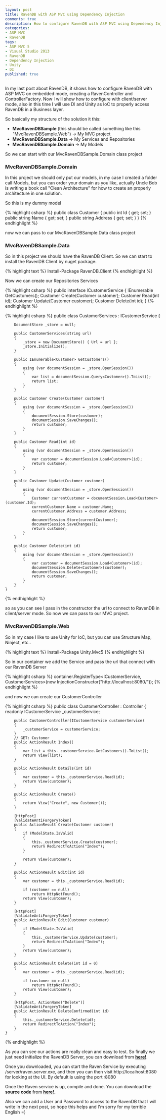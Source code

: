 ```yaml
---
layout: post
title: RavenDB with ASP MVC using Dependency Injection
comments: true
description: How to configure RavenDB with ASP MVC using Dependency Injection
categories:
- ASP MVC
- RavenDB
tags:
- ASP MVC 5
- Visual Studio 2013
- RavenDB
- Dependency Injection
- Unity
- DI
published: true
---
```


In my last post about RavenDB, it shows how to configure RavenDB with ASP MVC on embedded mode, creating a RavenController and ControllerFactory.
Now I will show how to configure with client/server mode, also in this time I will use DI and Unity as IoC to properly access RavenDB in a Business layer.

So basically my structure of the solution it this:

* **MvcRavenDBSample** (this should be called something like this "MvcRavenDBSample.Web") -> My MVC project
* **MvcRavenDBSample.Data** -> My Services and Repositories
* **MvcRavenDBSample.Domain** -> My Models

So we can start with our MvcRavenDBSample.Domain class project

### MvcRavenDBSample.Domain

In this project we should only put our models, in my case I created a folder call Models, 
but you can order your domain as you like, actually Uncle Bob is writing a book call "Clean Architecture" 
for how to create an properly architecture in one solution.

So this is my dummy model

{% highlight csharp %}
	public class Customer
	{
		public int Id { get; set; }
		public string Name { get; set; }
		public string Address { get; set; }
	}
{% endhighlight %}

now we can pass to our MvcRavenDBSample.Data class project

### MvcRavenDBSample.Data

So in this project we should have the RavenDB Client. So we can start to install the RavenDB Client by nuget package. 

{% highlight text %}
Install-Package RavenDB.Client
{% endhighlight %}

Now we can create our Repositories Services

{% highlight csharp %}
 public interface ICustomerService
    {
        IEnumerable<Customer> GetCustomers();
        Customer Create(Customer customer);
        Customer Read(int id);
        Customer Update(Customer customer);
        Customer Delete(int id);
    }
{% endhighlight %}

{% highlight csharp %}
 public class CustomerServices : ICustomerService
    {

        DocumentStore _store = null;

        public CustomerServices(string url)
        {
            _store = new DocumentStore() { Url = url };
            _store.Initialize();
        }
        
        public IEnumerable<Customer> GetCustomers()
        {
            using (var documentSession = _store.OpenSession())
            {
                var list = documentSession.Query<Customer>().ToList();
                return list;
            }
        }

        public Customer Create(Customer customer)
        {
            using (var documentSession = _store.OpenSession())
            {
                documentSession.Store(customer);
                documentSession.SaveChanges();
                return customer;
            }
        }

        public Customer Read(int id)
        {
            using (var documentSession = _store.OpenSession())
            {
                var customer = documentSession.Load<Customer>(id);
                return customer;
            }
        }

        public Customer Update(Customer customer)
        {
            using (var documentSession = _store.OpenSession())
            {
                Customer currentCustomer = documentSession.Load<Customer>(customer.Id);
                currentCustomer.Name = customer.Name;
                currentCustomer.Address = customer.Address;

                documentSession.Store(currentCustomer);
                documentSession.SaveChanges();
                return customer;
            }
        }

        public Customer Delete(int id)
        {
            using (var documentSession = _store.OpenSession())
            {
                var customer = documentSession.Load<Customer>(id);
                documentSession.Delete<Customer>(customer);
                documentSession.SaveChanges();
                return customer;
            }
        }
    }
{% endhighlight %}

so as you can see I pass in the constructor the url to connect to RavenDB in client/server mode. So now
we can pass to our MVC project.

### MvcRavenDBSample.Web

So in my case I like to use Unity for IoC, but you can use Structure Map, Ninject, etc..

{% highlight text %}
Install-Package Unity.Mvc5
{% endhighlight %}

So in our container we add the Service and pass the url that connect with our RavenDB Server

{% highlight csharp %}
container.RegisterType<ICustomerService, CustomerServices>(new InjectionConstructor("http://localhost:8080/"));
{% endhighlight %}

and now we can create our CustomerController

{% highlight csharp %}
public class CustomerController : Controller
    {
        readonly ICustomerService _customerService;

        public CustomerController(ICustomerService customerService)
        {
            _customerService = customerService;
        }
        // GET: Customer
        public ActionResult Index()
        {
            var list = this._customerService.GetCustomers().ToList();
            return View(list);
        }

        public ActionResult Details(int id)
        {
            var customer = this._customerService.Read(id);
            return View(customer);
        }

        public ActionResult Create()
        {
            return View("Create", new Customer());
        }

        [HttpPost]
        [ValidateAntiForgeryToken]
        public ActionResult Create(Customer customer)
        {
            if (ModelState.IsValid)
            {
                this._customerService.Create(customer);
                return RedirectToAction("Index");
            }

            return View(customer);
        }

        public ActionResult Edit(int id)
        {
            var customer = this._customerService.Read(id);

            if (customer == null)
                return HttpNotFound();
            return View(customer);
        }

        [HttpPost]
        [ValidateAntiForgeryToken]
        public ActionResult Edit(Customer customer)
        {
            if (ModelState.IsValid)
            {
                this._customerService.Update(customer);
                return RedirectToAction("Index");
            }
            return View(customer);
        }

        public ActionResult Delete(int id = 0)
        {
            var customer = this._customerService.Read(id);

            if (customer == null)
                return HttpNotFound();
            return View(customer);
        }

        [HttpPost, ActionName("Delete")]
        [ValidateAntiForgeryToken]
        public ActionResult DeleteConfirmed(int id)
        {
            this._customerService.Delete(id);
            return RedirectToAction("Index");
        }
    }
{% endhighlight %}

As you can see our actions are really clean and easy to test. So finally we just need initialize the RavenDB Server, you can download from **[here!](http://ravendb.net/download)**.

Once you downloaded, you can start the Raven Service by executing /server/raven.server.exe, and then you can then visit
http://localhost:8080 for looking at the UI. By default is using the port :8080

Once the Raven service is up, compile and done. You can download the **source code** from **[here!](https://github.com/lvasquez/RavenDBAspMvc)**.

Also we can add a User and Password to access to the RavenDB that I will write in the next post, 
so hope this helps and I'm sorry for my terrible English =)




